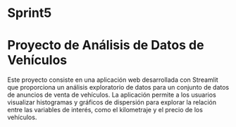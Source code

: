 # Sprint5
# Proyecto de Análisis de Datos de Vehículos

Este proyecto consiste en una aplicación web desarrollada con Streamlit que proporciona un análisis exploratorio de datos para un conjunto de datos de anuncios de venta de vehículos. La aplicación permite a los usuarios visualizar histogramas y gráficos de dispersión para explorar la relación entre las variables de interés, como el kilometraje y el precio de los vehículos.